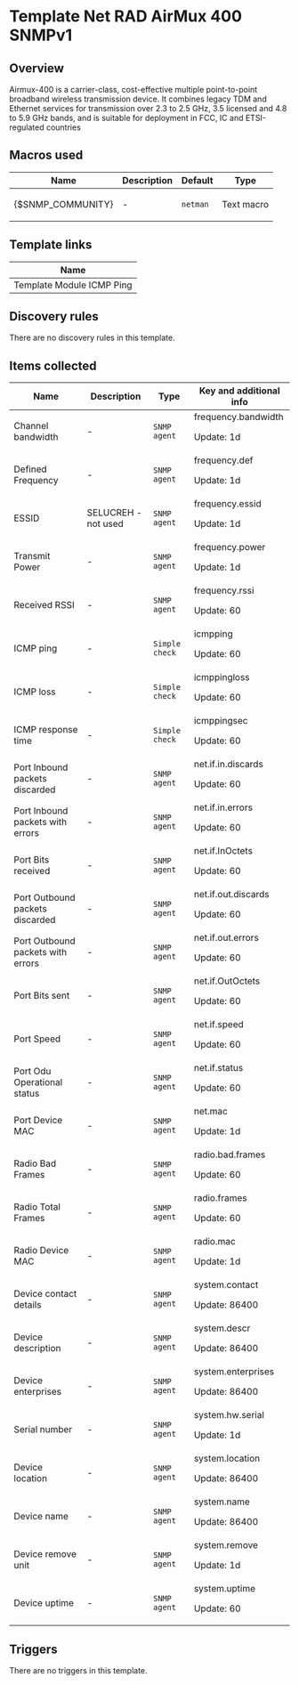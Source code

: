 # Template Net RAD AirMux 400 SNMPv1

## Overview

Airmux-400 is a carrier-class, cost-effective multiple point-to-point broadband wireless transmission device. It combines legacy TDM and Ethernet services for transmission over 2.3 to 2.5 GHz, 3.5 licensed and 4.8 to 5.9 GHz bands, and is suitable for deployment in FCC, IC and ETSI-regulated countries

## Macros used

|Name|Description|Default|Type|
|----|-----------|-------|----|
|{$SNMP_COMMUNITY}|<p>-</p>|`netman`|Text macro|
## Template links

|Name|
|----|
|Template Module ICMP Ping|
## Discovery rules

There are no discovery rules in this template.

## Items collected

|Name|Description|Type|Key and additional info|
|----|-----------|----|----|
|Channel bandwidth|<p>-</p>|`SNMP agent`|frequency.bandwidth<p>Update: 1d</p>|
|Defined Frequency|<p>-</p>|`SNMP agent`|frequency.def<p>Update: 1d</p>|
|ESSID|<p>SELUCREH - not used</p>|`SNMP agent`|frequency.essid<p>Update: 1d</p>|
|Transmit Power|<p>-</p>|`SNMP agent`|frequency.power<p>Update: 1d</p>|
|Received RSSI|<p>-</p>|`SNMP agent`|frequency.rssi<p>Update: 60</p>|
|ICMP ping|<p>-</p>|`Simple check`|icmpping<p>Update: 60</p>|
|ICMP loss|<p>-</p>|`Simple check`|icmppingloss<p>Update: 60</p>|
|ICMP response time|<p>-</p>|`Simple check`|icmppingsec<p>Update: 60</p>|
|Port Inbound packets discarded|<p>-</p>|`SNMP agent`|net.if.in.discards<p>Update: 60</p>|
|Port Inbound packets with errors|<p>-</p>|`SNMP agent`|net.if.in.errors<p>Update: 60</p>|
|Port Bits received|<p>-</p>|`SNMP agent`|net.if.InOctets<p>Update: 60</p>|
|Port Outbound packets discarded|<p>-</p>|`SNMP agent`|net.if.out.discards<p>Update: 60</p>|
|Port Outbound packets with errors|<p>-</p>|`SNMP agent`|net.if.out.errors<p>Update: 60</p>|
|Port Bits sent|<p>-</p>|`SNMP agent`|net.if.OutOctets<p>Update: 60</p>|
|Port Speed|<p>-</p>|`SNMP agent`|net.if.speed<p>Update: 60</p>|
|Port Odu Operational status|<p>-</p>|`SNMP agent`|net.if.status<p>Update: 60</p>|
|Port Device MAC|<p>-</p>|`SNMP agent`|net.mac<p>Update: 1d</p>|
|Radio Bad Frames|<p>-</p>|`SNMP agent`|radio.bad.frames<p>Update: 60</p>|
|Radio Total Frames|<p>-</p>|`SNMP agent`|radio.frames<p>Update: 60</p>|
|Radio Device MAC|<p>-</p>|`SNMP agent`|radio.mac<p>Update: 1d</p>|
|Device contact details|<p>-</p>|`SNMP agent`|system.contact<p>Update: 86400</p>|
|Device description|<p>-</p>|`SNMP agent`|system.descr<p>Update: 86400</p>|
|Device enterprises|<p>-</p>|`SNMP agent`|system.enterprises<p>Update: 86400</p>|
|Serial number|<p>-</p>|`SNMP agent`|system.hw.serial<p>Update: 1d</p>|
|Device location|<p>-</p>|`SNMP agent`|system.location<p>Update: 86400</p>|
|Device name|<p>-</p>|`SNMP agent`|system.name<p>Update: 86400</p>|
|Device remove unit|<p>-</p>|`SNMP agent`|system.remove<p>Update: 1d</p>|
|Device uptime|<p>-</p>|`SNMP agent`|system.uptime<p>Update: 60</p>|
## Triggers

There are no triggers in this template.

